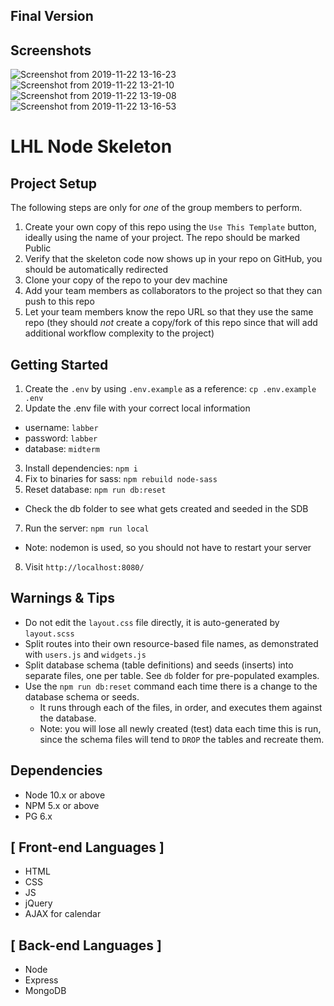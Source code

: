 ## Final Version
## Screenshots

![Screenshot from 2019-11-22 13-16-23](https://user-images.githubusercontent.com/48977789/69458027-a9b22280-0d2b-11ea-8c8c-79154d504f80.png)
![Screenshot from 2019-11-22 13-21-10](https://user-images.githubusercontent.com/48977789/69458020-a9198c00-0d2b-11ea-8d34-6470f89f5250.png)
![Screenshot from 2019-11-22 13-19-08](https://user-images.githubusercontent.com/48977789/69458023-a9b22280-0d2b-11ea-90c8-f75a348645ef.png)
![Screenshot from 2019-11-22 13-16-53](https://user-images.githubusercontent.com/48977789/69458025-a9b22280-0d2b-11ea-9b46-9a2c26299a2c.png)

LHL Node Skeleton
=========

## Project Setup

The following steps are only for _one_ of the group members to perform.

1. Create your own copy of this repo using the `Use This Template` button, ideally using the name of your project. The repo should be marked Public
2. Verify that the skeleton code now shows up in your repo on GitHub, you should be automatically redirected
3. Clone your copy of the repo to your dev machine
4. Add your team members as collaborators to the project so that they can push to this repo
5. Let your team members know the repo URL so that they use the same repo (they should _not_ create a copy/fork of this repo since that will add additional workflow complexity to the project)


## Getting Started

1. Create the `.env` by using `.env.example` as a reference: `cp .env.example .env`
2. Update the .env file with your correct local information 
  - username: `labber` 
  - password: `labber` 
  - database: `midterm`
3. Install dependencies: `npm i`
4. Fix to binaries for sass: `npm rebuild node-sass`
5. Reset database: `npm run db:reset`
  - Check the db folder to see what gets created and seeded in the SDB
7. Run the server: `npm run local`
  - Note: nodemon is used, so you should not have to restart your server
8. Visit `http://localhost:8080/`

## Warnings & Tips

- Do not edit the `layout.css` file directly, it is auto-generated by `layout.scss`
- Split routes into their own resource-based file names, as demonstrated with `users.js` and `widgets.js`
- Split database schema (table definitions) and seeds (inserts) into separate files, one per table. See `db` folder for pre-populated examples. 
- Use the `npm run db:reset` command each time there is a change to the database schema or seeds. 
  - It runs through each of the files, in order, and executes them against the database. 
  - Note: you will lose all newly created (test) data each time this is run, since the schema files will tend to `DROP` the tables and recreate them.

## Dependencies

- Node 10.x or above
- NPM 5.x or above
- PG 6.x

## [ Front-end Languages ]
- HTML 
- CSS 
- JS 
- jQuery 
- AJAX for calendar

## [ Back-end Languages ]
- Node
- Express 
- MongoDB

